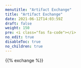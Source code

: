 ```yaml
---
menutitle: "Artifact Exchange"
title: "Artifact Exchange"
date: 2021-06-12T14:03:59Z
draft: false
weight: 150
pre: <i class="fas fa-code"></i>
no_edit: true
disableToc: true
no_children: true
---
```


{{% exchange %}}

